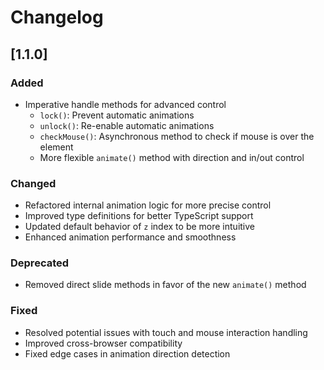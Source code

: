 # Changelog

## [1.1.0]

### Added

- Imperative handle methods for advanced control
  - `lock()`: Prevent automatic animations
  - `unlock()`: Re-enable automatic animations
  - `checkMouse()`: Asynchronous method to check if mouse is over the element
  - More flexible `animate()` method with direction and in/out control

### Changed

- Refactored internal animation logic for more precise control
- Improved type definitions for better TypeScript support
- Updated default behavior of `z` index to be more intuitive
- Enhanced animation performance and smoothness

### Deprecated

- Removed direct slide methods in favor of the new `animate()` method

### Fixed

- Resolved potential issues with touch and mouse interaction handling
- Improved cross-browser compatibility
- Fixed edge cases in animation direction detection
